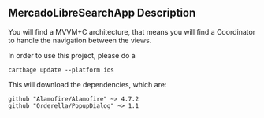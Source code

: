 ## MercadoLibreSearchApp Description

You will find a MVVM+C architecture, that means you will find a Coordinator to handle the navigation between the views.

In order to use this project, please do a

```carthage update --platform ios```    

This will download the dependencies, which are:

```
github "Alamofire/Alamofire" ~> 4.7.2
github "Orderella/PopupDialog" ~> 1.1
```    

